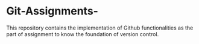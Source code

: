 # Git-Assignments-
This repository contains the implementation of Github functionalities as the part of assignment to know the foundation of version control. 

